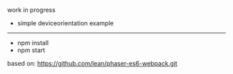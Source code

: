 work in progress

- simple deviceorientation example

---

- npm install
- npm start

based on: https://github.com/lean/phaser-es6-webpack.git
